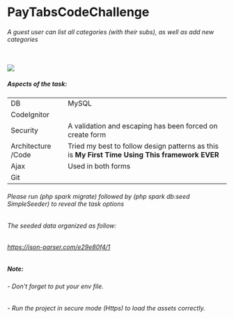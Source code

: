 # PayTabsCodeChallenge

<h6>A guest user can list all categories (with their subs), as well as add new categories</h6>
<br/>
<img src="https://user-images.githubusercontent.com/12036804/129307274-52a7c3c6-213c-4945-abc4-26d56a86d1a7.png">
<br/>
<h5><b>Aspects of the task:</b></h5>
<table class="table table-hover">
    <tr>
        <td>DB</td>
        <td>MySQL</td>
    </tr>
    <tr>
        <td>CodeIgnitor</td>
        <td><i class="fa fa-check"></i></td>
    </tr>
    <tr>
        <td>Security</td>
        <td>A validation and escaping has been forced on create form</td>
    </tr>
    <tr>
        <td>Architecture /Code</td>
        <td>Tried my best to follow design patterns as this is <b>My First Time Using This framework EVER</b></td>
    </tr>
    <tr>
        <td>Ajax</td>
        <td>Used in both forms</td>
    </tr>
    <tr>
        <td>Git</td>
        <td><i class="fa fa-check"></i></td>
    </tr>
</table>

<h6>Please run (php spark migrate) followed by (php spark db:seed SimpleSeeder) to reveal the task options</h6>

<h6>The seeded data organized as follow: </h6>
<h6><a href="https://json-parser.com/e29e80f4/1">https://json-parser.com/e29e80f4/1</a></h6>

<h5>Note:</h5>
<h6>- Don't forget to put your env file.</h6>
<h6>- Run the project in secure mode (Https) to load the assets correctly. </h6>
